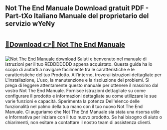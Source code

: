 ## Not The End Manuale Download gratuit PDF - Part-tXo Italiano Manuale del proprietario del servizio wYeNy

# <h2><a href="http://dfblni.blite.top/?on=Not+The+End+Manuale">🔗Download 👉🔴 Not The End Manuale</a></h2>

[![Not The End Manuale download](https://i.imgur.com/lujVjoI.png)](http://dfblni.blite.top/?on=Not+The+End+Manuale)
Saluti e benvenuto nel manuale di Istruzioni per il tuo REDDDDDDD appena acquistato. Questa guida ha lo scopo di aiutarti a navigare facilmente tra le caratteristiche e le caratteristiche del tuo Prodotto. All'interno, troverai istruzioni dettagliate per L'installazione, L'uso, la manutenzione e la risoluzione dei problemi. Si prega di leggere attentamente questo manuale per ottenere il massimo dal vostro Not The End Manuale. Fornisce istruzioni dettagliate su come configurare il prodotto e informazioni dettagliate su come utilizzare le sue varie funzioni e capacità. Sperimenta la potenza Dell'elenco delle funzionalità nel palmo della tua mano con il tuo nuovo Not The End Manuale. Ci auguriamo che Not The End Manuale sia stata una risorsa utile e Informativa per iniziare con il tuo nuovo prodotto. Se hai bisogno di aiuto o chiarimenti, non esitare a contattare il nostro team di assistenza clienti.
